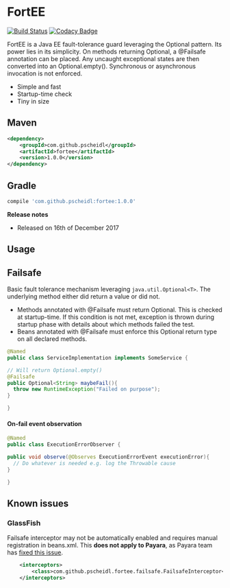 # FortEE

[![Build Status](https://travis-ci.org/Pscheidl/FortEE.svg?branch=master)](https://travis-ci.org/Pscheidl/FortEE)
[![Codacy Badge](https://api.codacy.com/project/badge/Grade/cab8a9609a9a4362a18c1ff3f759cf02)](https://www.codacy.com/app/pavel.junior/FortEE?utm_source=github.com&amp;utm_medium=referral&amp;utm_content=Pscheidl/FortEE&amp;utm_campaign=Badge_Grade)

FortEE is a Java EE fault-tolerance guard leveraging the Optional pattern. Its power lies in its simplicity. On methods returning Optional<T>, a @Failsafe annotation can be placed. Any uncaught exceptional states are then converted into an Optional.empty(). Synchronous or asynchronous invocation is not enforced.

- Simple and fast
- Startup-time check
- Tiny in size


## Maven
```xml
<dependency>
    <groupId>com.github.pscheidl</groupId>
    <artifactId>fortee</artifactId>
    <version>1.0.0</version>
</dependency>
```
## Gradle
```groovy
compile 'com.github.pscheidl:fortee:1.0.0'
```
**Release notes**
- Released on 16th of December 2017

## Usage

## Failsafe

Basic fault tolerance mechanism leveraging `java.util.Optional<T>`. The underlying method either did return a value or did not.

- Methods annotated with @Failsafe must return Optional<T>. This is checked at startup-time. If this condition is not met, exception is thrown during startup phase with details about which methods failed the test.
- Beans annotated with @Failsafe must enforce this Optional<T> return type on all declared methods.

```java
@Named
public class ServiceImplementation implements SomeService {

// Will return Optional.empty()
@Failsafe
public Optional<String> maybeFail(){
  throw new RuntimeException("Failed on purpose");
}

}
```
#### On-fail event observation
```java
@Named
public class ExecutionErrorObserver {

public void observe(@Observes ExecutionErrorEvent executionError){
  // Do whatever is needed e.g. log the Throwable cause
}

}
```

## Known issues

### GlassFish

Failsafe interceptor may not be automatically enabled and requires manual registration in beans.xml. This **does not apply to Payara**, as Payara team has [fixed this issue](https://github.com/payara/Payara/issues/1532).

```xml
    <interceptors>
        <class>com.github.pscheidl.fortee.failsafe.FailsafeInterceptor</class>
    </interceptors>
``` 

